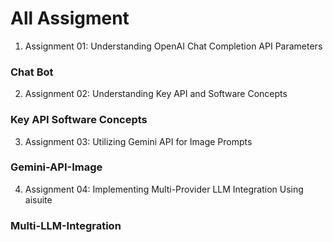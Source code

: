 # All Assigment 

1. Assignment 01: Understanding OpenAI Chat Completion API Parameters
### Chat Bot

2.  Assignment 02: Understanding Key API and Software Concepts
### Key API Software Concepts


3. Assignment 03: Utilizing Gemini API for Image Prompts
### Gemini-API-Image

4. Assignment 04: Implementing Multi-Provider LLM Integration Using aisuite
### Multi-LLM-Integration